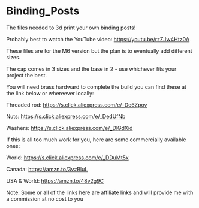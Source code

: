 # Binding_Posts
The files needed to 3d print your own binding posts!

Probably best to watch the YouTube video:
https://youtu.be/rzZJw4Htz0A

These files are for the M6 version but the plan is to eventually add different sizes.

The cap comes in 3 sizes and the base in 2 - use whichever fits your project the best.

You will need brass hardward to complete the build you can find these at the link below or whereever locally:

Threaded rod: https://s.click.aliexpress.com/e/_De6Zpov

Nuts: https://s.click.aliexpress.com/e/_DedUfNb

Washers: https://s.click.aliexpress.com/e/_DlGdXid


If this is all too much work for you, here are some commercially available ones:

World: https://s.click.aliexpress.com/e/_DDuMt5x

Canada: https://amzn.to/3vzBluL

USA & World: https://amzn.to/48v2g9C

Note: Some or all of the links here are affiliate links and will provide me with a commission at no cost to you
